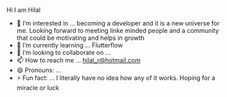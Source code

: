 Hi I am Hilal 
- 👀 I’m interested in ... becoming a developer and it is a new universe for me. Looking forward to meeting linke minded people and a community that could be motivating and helps in growth
- 🌱 I’m currently learning ... Flutterflow 
- 💞️ I’m looking to collaborate on ...
- 📫 How to reach me ... hilal_r@hotmail.com
- 😄 Pronouns: ...
- ⚡ Fun fact: ... I literally have no idea how any of it works. Hoping for a miracle or luck 

<!---
hilalkhaan7/hilalkhaan7 is a ✨ special ✨ repository because its `README.md` (this file) appears on your GitHub profile.
You can click the Preview link to take a look at your changes.
--->
